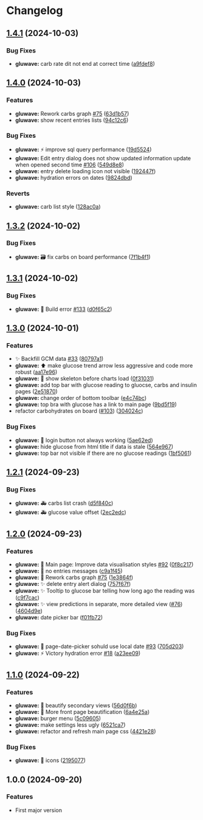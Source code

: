 # Changelog

## [1.4.1](https://github.com/Kalhama/Gluwave/compare/gluwave-v1.4.0...gluwave-v1.4.1) (2024-10-03)


### Bug Fixes

* **gluwave:** carb rate dit not end at correct time ([a9fdef8](https://github.com/Kalhama/Gluwave/commit/a9fdef833328663a85372c0cf50b28c86e3503d1))

## [1.4.0](https://github.com/Kalhama/Gluwave/compare/gluwave-v1.3.2...gluwave-v1.4.0) (2024-10-03)


### Features

* **gluwave:** Rework carbs graph [#75](https://github.com/Kalhama/Gluwave/issues/75) ([63d1b57](https://github.com/Kalhama/Gluwave/commit/63d1b57074000f6bd330f8fbf43c0933703c67ad))
* **gluwave:** show recent entries lists ([94c12c6](https://github.com/Kalhama/Gluwave/commit/94c12c6a90315357339b10c6e1a655fbfad99905))


### Bug Fixes

* **gluwave:** :zap: improve sql query performance ([19d5524](https://github.com/Kalhama/Gluwave/commit/19d5524899f022fe1dec2dcad267164da311f76a))
* **gluwave:** Edit entry dialog does not show updated information update when opened second time [#106](https://github.com/Kalhama/Gluwave/issues/106) ([549d8e8](https://github.com/Kalhama/Gluwave/commit/549d8e82d0e24178d8e1342a7dbffd35a1ecd412))
* **gluwave:** entry delete loading icon not visible ([192447f](https://github.com/Kalhama/Gluwave/commit/192447f5c520779d90445bb5249ec408573811aa))
* **gluwave:** hydration errors on dates ([9824dbd](https://github.com/Kalhama/Gluwave/commit/9824dbd72d958b0a254caf48e513111ed0ceb6ae))


### Reverts

* **gluwave:** carb list style ([128ac0a](https://github.com/Kalhama/Gluwave/commit/128ac0aa6c24eae65b7d9d200eedb87dc28842bf))

## [1.3.2](https://github.com/Kalhama/Gluwave/compare/gluwave-v1.3.1...gluwave-v1.3.2) (2024-10-02)


### Bug Fixes

* **gluwave:** :card_file_box: fix carbs on board performance ([7f1b4f1](https://github.com/Kalhama/Gluwave/commit/7f1b4f1b12c040625d93599b0b0c088adc2b46a7))

## [1.3.1](https://github.com/Kalhama/Gluwave/compare/gluwave-v1.3.0...gluwave-v1.3.1) (2024-10-02)


### Bug Fixes

* **gluwave:** :green_heart: Build error [#133](https://github.com/Kalhama/Gluwave/issues/133) ([d0f65c2](https://github.com/Kalhama/Gluwave/commit/d0f65c2ef1680d1b5dc8e807e7d23ec96f433a61))

## [1.3.0](https://github.com/Kalhama/Gluwave/compare/gluwave-v1.2.1...gluwave-v1.3.0) (2024-10-01)


### Features

* :sparkles: Backfill GCM data [#33](https://github.com/Kalhama/Gluwave/issues/33) ([80797a1](https://github.com/Kalhama/Gluwave/commit/80797a1c6dc484655c49544292066fcd67a95a27))
* **gluwave:** :arrow_up: make glucose trend arrow less aggressive and code more robust ([aa17e96](https://github.com/Kalhama/Gluwave/commit/aa17e9608cd867ef1982155af8b2d967baa449be))
* **gluwave:** :art: show skeleton before charts load ([0f31031](https://github.com/Kalhama/Gluwave/commit/0f31031adf28d974354341f2b19cbaab3692d400))
* **gluwave:** add top bar with glucose reading to gluocse, carbs and insulin pages ([2e51870](https://github.com/Kalhama/Gluwave/commit/2e51870f2c2ce1d3f40b70423072c83c060b342d))
* **gluwave:** change order of bottom toolbar ([e4c74bc](https://github.com/Kalhama/Gluwave/commit/e4c74bcba2a90bffda9696e53df515fbc37a778e))
* **gluwave:** top bra with glucose has a link to main page ([9bd5f19](https://github.com/Kalhama/Gluwave/commit/9bd5f1932125b917d93544d766e2beb3597a5aaf))
* refactor carbohydrates on board ([#103](https://github.com/Kalhama/Gluwave/issues/103)) ([304024c](https://github.com/Kalhama/Gluwave/commit/304024c4f21367eb60390da445488c04116f467c))


### Bug Fixes

* **gluwave:** :bug: login button not always working ([5ae62ed](https://github.com/Kalhama/Gluwave/commit/5ae62ed1d61d0ef63731b001448a3dcaa1eaa104))
* **gluwave:** hide glucose from html title if data is stale ([564e967](https://github.com/Kalhama/Gluwave/commit/564e967e0873ee9ac73f8f999889486078a798f9))
* **gluwave:** top bar not visible if there are no glucose readings ([1bf5061](https://github.com/Kalhama/Gluwave/commit/1bf50611a206e4d4026c95b64874ae9d5a012f0c))

## [1.2.1](https://github.com/Kalhama/Gluwave/compare/gluwave-v1.2.0...gluwave-v1.2.1) (2024-09-23)


### Bug Fixes

* **gluwave:** :ambulance: carbs list crash ([d5f840c](https://github.com/Kalhama/Gluwave/commit/d5f840c6089ef4e9b2e50381a0cac0007e7e4f36))
* **gluwave:** :ambulance: glucose value offset ([2ec2edc](https://github.com/Kalhama/Gluwave/commit/2ec2edcc9b67dc7e00ed6c8cdd2bc351de59e927))

## [1.2.0](https://github.com/Kalhama/Gluwave/compare/gluwave-v1.1.0...gluwave-v1.2.0) (2024-09-23)


### Features

* **gluwave:** :lipstick: Main page: Improve data visualisation styles [#92](https://github.com/Kalhama/Gluwave/issues/92) ([0f8c217](https://github.com/Kalhama/Gluwave/commit/0f8c217b2ae406a52c179e9dc92d4850997020da))
* **gluwave:** :lipstick: no entries messages ([c9a1f45](https://github.com/Kalhama/Gluwave/commit/c9a1f45af5fc77bab84225d0e5501d785598eacc))
* **gluwave:** :lipstick: Rework carbs graph [#75](https://github.com/Kalhama/Gluwave/issues/75) ([1e3864f](https://github.com/Kalhama/Gluwave/commit/1e3864f38362756539e7148efee723a5d24ff311))
* **gluwave:** :sparkles: delete entry alert dialog ([757f67f](https://github.com/Kalhama/Gluwave/commit/757f67fb0c2b865234f4426bbdd589ff0f18b735))
* **gluwave:** :sparkles: Tooltip to glucose bar telling how long ago the reading was ([c9f7cac](https://github.com/Kalhama/Gluwave/commit/c9f7cacab4788f7ae9f2065ac800c947dbaba66b))
* **gluwave:** :sparkles: view predictions in separate, more detailed view ([#76](https://github.com/Kalhama/Gluwave/issues/76)) ([4604d9e](https://github.com/Kalhama/Gluwave/commit/4604d9eb6a2bfdfa58ef3ec9b3673b3f51c64d6f))
* **gluwave:** date picker bar ([f01fb72](https://github.com/Kalhama/Gluwave/commit/f01fb724d0eacdac391f4b9123020febbcc3fb91))


### Bug Fixes

* **gluwave:** :bug: page-date-picker sohuld use local date [#93](https://github.com/Kalhama/Gluwave/issues/93) ([705d203](https://github.com/Kalhama/Gluwave/commit/705d203f65ad6c3e74482b2c2cac6a7680d5735f))
* **gluwave:** :zap: Victory hydration error [#18](https://github.com/Kalhama/Gluwave/issues/18) ([a23ee09](https://github.com/Kalhama/Gluwave/commit/a23ee09ddd5545aa3114cb3cfa5f95be335437b2))

## [1.1.0](https://github.com/Kalhama/Gluwave/compare/gluwave-v1.0.0...gluwave-v1.1.0) (2024-09-22)


### Features

* **gluwave:** :lipstick: beautify secondary views ([56d0f6b](https://github.com/Kalhama/Gluwave/commit/56d0f6b0449b16672d4ae551ea839dedcf019b12))
* **gluwave:** :lipstick: More front page beautification ([6a4e25a](https://github.com/Kalhama/Gluwave/commit/6a4e25a6947e8cbcd6e898a266e540634d729116))
* **gluwave:** burger menu ([5c09605](https://github.com/Kalhama/Gluwave/commit/5c0960513e3b853d3f752a0803e834e3a8eb04e2))
* **gluwave:** make settings less ugly ([6521ca7](https://github.com/Kalhama/Gluwave/commit/6521ca7d71b7b6733352392e8eb1d1b8d59aa628))
* **gluwave:** refactor and refresh main page css ([4421e28](https://github.com/Kalhama/Gluwave/commit/4421e28879d19ffecc6bf3c69211bac49950c588))


### Bug Fixes

* **gluwave:** :lipstick: icons ([2195077](https://github.com/Kalhama/Gluwave/commit/219507725bd18d84efbb5160c881715e4f6aee49))

## 1.0.0 (2024-09-20)

### Features

- First major version
